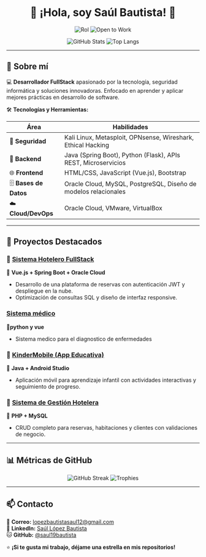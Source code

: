 <h1 align="center">👋 ¡Hola, soy Saúl Bautista! 🚀</h1>
<p align="center">
  <img src="https://img.shields.io/badge/Desarrollador%20FullStack-%F0%9F%92%BB-blue" alt="Rol"/>
  <img src="https://img.shields.io/badge/Open%20to%20Work-%F0%9F%92%BC-green" alt="Open to Work"/>
</p>

<p align="center">
  <img src="https://github-readme-stats.vercel.app/api?username=saul19bautista&show_icons=true&theme=tokyonight" alt="GitHub Stats"/>
  <img src="https://github-readme-stats.vercel.app/api/top-langs/?username=saul19bautista&layout=compact&theme=tokyonight" alt="Top Langs"/>
</p>

---

## 🌟 **Sobre mí**  
💻 **Desarrollador FullStack** apasionado por la tecnología, seguridad informática y soluciones innovadoras. Enfocado en aprender y aplicar mejores prácticas en desarrollo de software.  

🛠️ **Tecnologías y Herramientas:**  

| **Área**       | **Habilidades**                                                                                     |
|----------------|----------------------------------------------------------------------------------------------------|
| 🔐 **Seguridad**  | Kali Linux, Metasploit, OPNsense, Wireshark, Ethical Hacking                                      |
| 💾 **Backend**    | Java (Spring Boot), Python (Flask), APIs REST, Microservicios                                      |
| 🌐 **Frontend**   | HTML/CSS, JavaScript (Vue.js), Bootstrap                                                           |
| 🗄️ **Bases de Datos** | Oracle Cloud, MySQL, PostgreSQL, Diseño de modelos relacionales                                   |
| ☁️ **Cloud/DevOps**  | Oracle Cloud, VMware, VirtualBox                                                        |

---

## 🚀 **Proyectos Destacados**  

### 🔐 [Sistema Hotelero FullStack](https://github.com/saul19bautista/Pagina-Hotel-desarrollo-en-la-nube)  
📌 **Vue.js + Spring Boot + Oracle Cloud**  
- Desarrollo de una plataforma de reservas con autenticación JWT y despliegue en la nube.  
- Optimización de consultas SQL y diseño de interfaz responsive.  

### [Sistema médico](https://github.com/saul19bautista/SistemMedico)
📌**python y vue**
- Sistema medico para el diagnostico de enfermedades 

### 📱 [KinderMobile (App Educativa)](https://github.com/Luz1727/AppAndroid/tree/SAULLOPEZBAUTISTA)
📌 **Java + Android Studio**  
- Aplicación móvil para aprendizaje infantil con actividades interactivas y seguimiento de progreso.  

### 🏨 [Sistema de Gestión Hotelera](https://github.com/saul19bautista/hotel)  
📌 **PHP + MySQL**  
- CRUD completo para reservas, habitaciones y clientes con validaciones de negocio.  

---

## 📊 **Métricas de GitHub**  
<p align="center">
  <img src="https://github-readme-streak-stats.herokuapp.com/?user=saul19bautista&theme=tokyonight" alt="GitHub Streak"/>
  <img src="https://github-profile-trophy.vercel.app/?username=saul19bautista&theme=onedark" alt="Trophies"/>
</p>

---

## 📫 **Contacto**  
📧 **Correo:** [lopezbautistasaul12@gmail.com](mailto:lopezbautistasaul12@gmail.com)  
🔗 **LinkedIn:** [Saúl López Bautista](https://www.linkedin.com/in/saúl-lópez-bautista-a845132a4)  
🐱 **GitHub:** [@saul19bautista](https://github.com/saul19bautista)  

⭐ **¡Si te gusta mi trabajo, déjame una estrella en mis repositorios!**  
